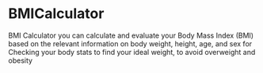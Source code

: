 # BMICalculator
 BMI Calculator you can calculate and evaluate your Body Mass Index (BMI) based on the relevant information on body weight, height, age, and sex for Checking your body stats to find your ideal weight, to avoid overweight and obesity

